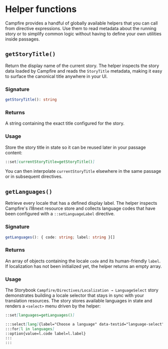 # Helper functions

Campfire provides a handful of globally available helpers that you can call from directive expressions. Use them to read metadata about the running story or to simplify common logic without having to define your own utilities inside passages.

## `getStoryTitle()`

Return the display name of the current story. The helper inspects the story data loaded by Campfire and reads the `StoryTitle` metadata, making it easy to surface the canonical title anywhere in your UI.

### Signature

```ts
getStoryTitle(): string
```

### Returns

A string containing the exact title configured for the story.

### Usage

Store the story title in state so it can be reused later in your passage content:

```md
::set[currentStoryTitle=getStoryTitle()]
```

You can then interpolate `currentStoryTitle` elsewhere in the same passage or in subsequent directives.

## `getLanguages()`

Retrieve every locale that has a defined display label. The helper inspects Campfire's i18next resource store and collects language codes that have been configured with a `::setLanguageLabel` directive.

### Signature

```ts
getLanguages(): { code: string; label: string }[]
```

### Returns

An array of objects containing the locale `code` and its human-friendly `label`. If localization has not been initialized yet, the helper returns an empty array.

### Usage

The Storybook `Campfire/Directives/Localization → LanguageSelect` story demonstrates building a locale selector that stays in sync with your translation resources. The story stores available languages in state and renders a `<select>` menu driven by the helper:

```md
::set[languages=getLanguages()]

:::select[lang]{label="Choose a language" data-testid="language-select"}
:::for[l in languages]
::option{value=l.code label=l.label}
:::
:::
```
